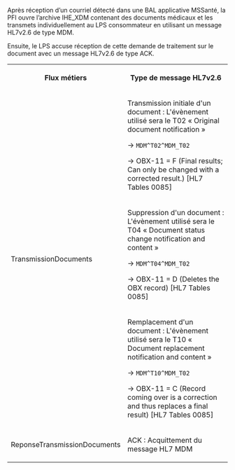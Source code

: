 Après réception d’un courriel détecté dans une BAL applicative MSSanté, la PFI ouvre l’archive IHE_XDM contenant des documents médicaux et les transmets individuellement au LPS consommateur en utilisant un message HL7v2.6 de type MDM.

Ensuite, le LPS accuse réception de cette demande de traitement sur le document avec un message HL7v2.6 de type ACK.

<table>
  <tbody>
    <tr>
      <th>
        <p>Flux métiers</p>
      </th>
      <th>
        <p>Type de message HL7v2.6</p>
      </th>
    </tr>
    <tr>
      <td rowspan="3">
        <p>TransmissionDocuments</p>
      </td>
      <td>
        <p>Transmission initiale d'un document : L'évènement utilisé sera le T02 « Original document notification »</p>
        <p>-&gt;  <code>MDM^T02^MDM_T02</code></p>
        <p>-&gt;  OBX-11 = F (Final results; Can only be changed with a corrected result.) [HL7 Tables 0085]</p>
      </td>
    </tr>
    <tr>
      <td>
        <p>Suppression d'un document : L'évènement utilisé sera le T04 « Document status change notification and content »</p>
        <p>-&gt;  <code>MDM^T04^MDM_T02</code></p>
        <p>-&gt;  OBX-11 = D (Deletes the OBX record) [HL7 Tables 0085]</p>
      </td>
    </tr>
    <tr>
      <td>
        <p>Remplacement d'un document : L'évènement utilisé sera le T10 « Document replacement notification and content »</p>
        <p>-&gt;  <code>MDM^T10^MDM_T02</code></p>
        <p>-&gt;  OBX-11 = C (Record coming over is a correction and thus replaces a final result) [HL7 Tables 0085]</p>
      </td>
    </tr>
    <tr>
      <td>
        <p>ReponseTransmissionDocuments</p>
      </td>
      <td>
        <p>ACK : Acquittement du message HL7 MDM</p>
      </td>
    </tr>
  </tbody>
</table>